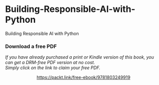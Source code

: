 # Building-Responsible-AI-with-Python
Building Responsible AI with Python
### Download a free PDF

 <i>If you have already purchased a print or Kindle version of this book, you can get a DRM-free PDF version at no cost.<br>Simply click on the link to claim your free PDF.</i>
<p align="center"> <a href="https://packt.link/free-ebook/9781803249919">https://packt.link/free-ebook/9781803249919 </a> </p>